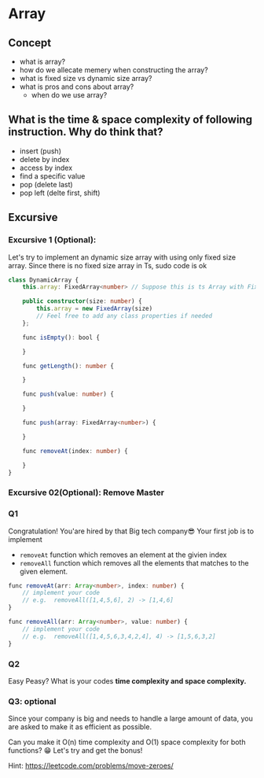 # Array

## Concept

- what is array?
- how do we allecate memery when constructing the array?
- what is fixed size vs dynamic size array?
- what is pros and cons about array?
  - when do we use array?

## What is the time & space complexity of following instruction. Why do think that?

- insert (push)
- delete by index
- access by index
- find a specific value
- pop (delete last)
- pop left (delte first, shift)

## Excursive

### Excursive 1 (Optional):

Let's try to implement an dynamic size array with using only fixed size array.
Since there is no fixed size array in Ts, sudo code is ok

```ts
class DynamicArray {
    this.array: FixedArray<number> // Suppose this is ts Array with Fixed size. You can use every ts Array features but the fixed size.

    public constructor(size: number) {
        this.array = new FixedArray(size)
        // Feel free to add any class properties if needed
    };

    func isEmpty(): bool {

    }

    func getLength(): number {

    }

    func push(value: number) {

    }

    func push(array: FixedArray<number>) {

    }

    func removeAt(index: number) {

    }
}
```

### Excursive 02(Optional): Remove Master

### Q1

Congratulation! You'are hired by that Big tech company😎
Your first job is to implement

- `removeAt` function which removes an element at the givien index
- `removeAll` function which removes all the elements that matches to the given element.

```ts
func removeAt(arr: Array<number>, index: number) {
    // implement your code
    // e.g.  removeAll([1,4,5,6], 2) -> [1,4,6]
}

func removeAll(arr: Array<number>, value: number) {
    // implement your code
    // e.g.  removeAll([1,4,5,6,3,4,2,4], 4) -> [1,5,6,3,2]
}

```

### Q2

Easy Peasy? What is your codes **time complexity and space complexity.**

### Q3: optional

Since your company is big and needs to handle a large amount of data,
you are asked to make it as efficient as possible.

Can you make it O(n) time complexity and O(1) space complexity for both functions? 😁
Let's try and get the bonus!

Hint:
https://leetcode.com/problems/move-zeroes/
